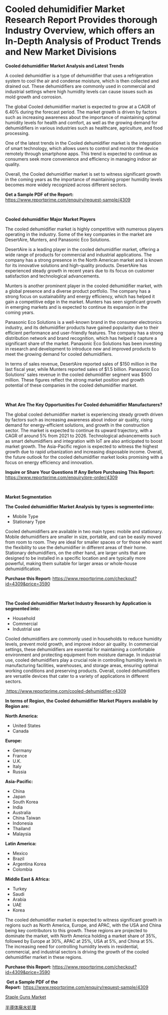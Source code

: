 <p><h1>Cooled dehumidifier Market Research Report Provides thorough Industry Overview, which offers an In-Depth Analysis of Product Trends and New Market Divisions</h1></p><p><strong>Cooled dehumidifier Market Analysis and Latest Trends</strong></p>
<p><p>A cooled dehumidifier is a type of dehumidifier that uses a refrigeration system to cool the air and condense moisture, which is then collected and drained out. These dehumidifiers are commonly used in commercial and industrial settings where high humidity levels can cause issues such as mold growth and corrosion.</p><p>The global Cooled dehumidifier market is expected to grow at a CAGR of 6.40% during the forecast period. The market growth is driven by factors such as increasing awareness about the importance of maintaining optimal humidity levels for health and comfort, as well as the growing demand for dehumidifiers in various industries such as healthcare, agriculture, and food processing.</p><p>One of the latest trends in the Cooled dehumidifier market is the integration of smart technology, which allows users to control and monitor the device remotely through smartphone apps. This trend is expected to continue as consumers seek more convenience and efficiency in managing indoor air quality.</p><p>Overall, the Cooled dehumidifier market is set to witness significant growth in the coming years as the importance of maintaining proper humidity levels becomes more widely recognized across different sectors.</p></p>
<p><strong>Get a Sample PDF of the Report:&nbsp;</strong> <a href="https://www.reportprime.com/enquiry/request-sample/4309">https://www.reportprime.com/enquiry/request-sample/4309</a></p>
<p>&nbsp;</p>
<p><strong>Cooled dehumidifier Major Market Players</strong></p>
<p><p>The cooled dehumidifier market is highly competitive with numerous players operating in the industry. Some of the key companies in the market are DesertAire, Munters, and Panasonic Eco Solutions.</p><p>DesertAire is a leading player in the cooled dehumidifier market, offering a wide range of products for commercial and industrial applications. The company has a strong presence in the North American market and is known for its innovative solutions and high-quality products. DesertAire has experienced steady growth in recent years due to its focus on customer satisfaction and technological advancements.</p><p>Munters is another prominent player in the cooled dehumidifier market, with a global presence and a diverse product portfolio. The company has a strong focus on sustainability and energy efficiency, which has helped it gain a competitive edge in the market. Munters has seen significant growth in emerging markets and is expected to continue its expansion in the coming years.</p><p>Panasonic Eco Solutions is a well-known brand in the consumer electronics industry, and its dehumidifier products have gained popularity due to their efficient performance and user-friendly features. The company has a strong distribution network and brand recognition, which has helped it capture a significant share of the market. Panasonic Eco Solutions has been investing in research and development to introduce new and improved products to meet the growing demand for cooled dehumidifiers.</p><p>In terms of sales revenue, DesertAire reported sales of $150 million in the last fiscal year, while Munters reported sales of $1.5 billion. Panasonic Eco Solutions' sales revenue in the cooled dehumidifier segment was $500 million. These figures reflect the strong market position and growth potential of these companies in the cooled dehumidifier market.</p></p>
<p>&nbsp;</p>
<p><strong>What Are The Key Opportunities For Cooled dehumidifier Manufacturers?</strong></p>
<p><p>The global cooled dehumidifier market is experiencing steady growth driven by factors such as increasing awareness about indoor air quality, rising demand for energy-efficient solutions, and growth in the construction sector. The market is expected to continue its upward trajectory, with a CAGR of around 5% from 2021 to 2026. Technological advancements such as smart dehumidifiers and integration with IoT are also anticipated to boost market growth. The Asia-Pacific region is expected to witness the highest growth due to rapid urbanization and increasing disposable income. Overall, the future outlook for the cooled dehumidifier market looks promising with a focus on energy efficiency and innovation.</p></p>
<p><strong>Inquire or Share Your Questions If Any Before Purchasing This Report:</strong> <a href="https://www.reportprime.com/enquiry/pre-order/4309">https://www.reportprime.com/enquiry/pre-order/4309</a></p>
<p>&nbsp;</p>
<p><strong>Market Segmentation</strong></p>
<p><strong>The Cooled dehumidifier Market Analysis by types is segmented into:</strong></p>
<p><ul><li>Mobile Type</li><li>Stationary Type</li></ul></p>
<p><p>Cooled dehumidifiers are available in two main types: mobile and stationary. Mobile dehumidifiers are smaller in size, portable, and can be easily moved from room to room. They are ideal for smaller spaces or for those who want the flexibility to use the dehumidifier in different areas of their home. Stationary dehumidifiers, on the other hand, are larger units that are designed to be installed in a specific location and are typically more powerful, making them suitable for larger areas or whole-house dehumidification.</p></p>
<p><strong>Purchase this Report:&nbsp;</strong><a href="https://www.reportprime.com/checkout?id=4309&price=3590">https://www.reportprime.com/checkout?id=4309&price=3590</a></p>
<p>&nbsp;</p>
<p><strong>The Cooled dehumidifier Market Industry Research by Application is segmented into:</strong></p>
<p><ul><li>Household</li><li>Commercial</li><li>Industrial use</li></ul></p>
<p><p>Cooled dehumidifiers are commonly used in households to reduce humidity levels, prevent mold growth, and improve indoor air quality. In commercial settings, these dehumidifiers are essential for maintaining a comfortable environment and protecting equipment from moisture damage. In industrial use, cooled dehumidifiers play a crucial role in controlling humidity levels in manufacturing facilities, warehouses, and storage areas, ensuring optimal working conditions and preserving products. Overall, cooled dehumidifiers are versatile devices that cater to a variety of applications in different sectors.</p></p>
<p><a href="https://www.reportprime.com/cooled-dehumidifier-r4309">&nbsp;https://www.reportprime.com/cooled-dehumidifier-r4309</a></p>
<p><strong>In terms of Region, the Cooled dehumidifier Market Players available by Region are:</strong></p>
<p>
    <p> <strong> North America: </strong>
        <ul>
            <li>United States</li>
            <li>Canada</li>
        </ul>
        </p> 
    <p> <strong> Europe: </strong>
        <ul>
            <li>Germany</li>
            <li>France</li>
            <li>U.K.</li>
            <li>Italy</li>
            <li>Russia</li>
        </ul>
        </p> 
    <p> <strong> Asia-Pacific: </strong>
        <ul>
            <li>China</li>
            <li>Japan</li>
            <li>South Korea</li>
            <li>India</li>
            <li>Australia</li>
            <li>China Taiwan</li>
            <li>Indonesia</li>
            <li>Thailand</li>
            <li>Malaysia</li>
        </ul>
        </p> 
    <p> <strong> Latin America: </strong>
        <ul>
            <li>Mexico</li>
            <li>Brazil</li>
            <li>Argentina Korea</li>
            <li>Colombia</li>
        </ul>
        </p> 
    <p> <strong> Middle East & Africa: </strong>
        <ul>
            <li>Turkey</li>
            <li>Saudi</li>
            <li>Arabia</li>
            <li>UAE</li>
            <li>Korea</li>
        </ul>
    </p>
    </p>
<p><p>The cooled dehumidifier market is expected to witness significant growth in regions such as North America, Europe, and APAC, with the USA and China being key contributors to this growth. These regions are projected to dominate the market, with North America holding a market share of 35%, followed by Europe at 30%, APAC at 25%, USA at 5%, and China at 5%. The increasing need for controlling humidity levels in residential, commercial, and industrial sectors is driving the growth of the cooled dehumidifier market in these regions.</p></p>
<p><strong>Purchase this Report: </strong><a href="https://www.reportprime.com/checkout?id=4309&price=3590">https://www.reportprime.com/checkout?id=4309&price=3590</a></p>
<p>&nbsp;<strong>Get a Sample PDF of the Report:&nbsp;&nbsp;</strong><a href="https://www.reportprime.com/enquiry/request-sample/4309">https://www.reportprime.com/enquiry/request-sample/4309</a></p>
<p><strong></strong></p>
<p><p><a href="https://issuu.com/reportprime-2/docs/staple-guns-market-size-2030.pptx">Staple Guns Market</a></p><p><a href="https://github.com/oqxogxyvqe90775/Market-Research-Report-List-2/blob/main/111850273523.md">半導体廃水処理</a></p></p>